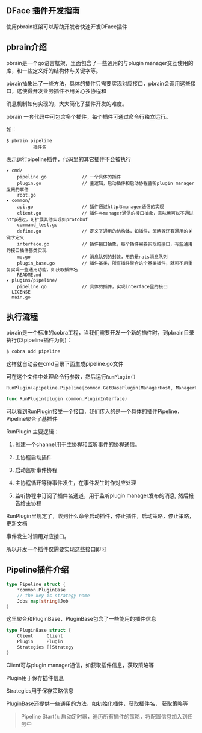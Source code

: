 ## DFace 插件开发指南
使用pbrain框架可以帮助开发者快速开发DFace插件

## pbrain介绍
pbrain是一个go语言框架，里面包含了一些通用的与plugin manager交互使用的库，和一些定义好的结构体与关键字等。

pbrain抽象出了一些方法，具体的插件只需要实现对应接口，pbrain会调用这些接口，这使得开发业务插件不用关心多协程和

消息机制如何实现的，大大简化了插件开发的难度。

pbrain 一套代码中可包含多个插件，每个插件可通过命令行独立运行。

如：
```
$ pbrain pipeline
          插件名
```
表示运行pipeline插件，代码里的其它插件不会被执行 


```
▾ cmd/
    pipeline.go             // 一个具体的插件
    plugin.go               // 主逻辑，启动插件和启动协程监听plugin manager发来的事件
    root.go
▾ common/
    api.go                  // 插件通过http与manager通信的实现
    client.go               // 插件与manager通信的接口抽象，意味着可以不通过http通过，可扩展其他实现如protobuf
    command_test.go
    define.go               // 定义了通用的结构体，如插件，策略等还有通用的关键字定义
    interface.go            // 插件接口抽象，每个插件需要实现的接口，有些通用的接口插件基类实现
    mq.go                   // 消息队列的封装，用的是nats消息队列
    plugin_base.go          // 插件基类，所有插件聚合这个基类插件，就可不用重复实现一些通用功能，如获取插件名
    README.md
▾ plugins/pipeline/
    pipeline.go             // 具体的插件，实现interface里的接口
  LICENSE
  main.go
```

## 执行流程
pbrain是一个标准的cobra工程，当我们需要开发一个新的插件时，到pbrain目录执行(以pipeline插件为例)：
```bash
$ cobra add pipeline
```
这样就自动会在cmd目录下面生成pipeline.go文件

可在这个文件中处理命令行参数，然后运行`RunPlugin()`

```go
RunPlugin(&pipeline.Pipeline{common.GetBasePlugin(ManagerHost, ManagerPort, pipeline.PLUGIN_NAME), nil})  
```
```go
func RunPlugin(plugin common.PluginInterface) 
```
可以看到RunPlugin接受一个接口，我们传入的是一个具体的插件Pipeline，Pipeline聚合了基插件

RunPlugin 主要逻辑：

1. 创建一个channel用于主协程和监听事件的协程通信。

2. 主协程启动插件

3. 启动监听事件协程

4. 主协程循环等待事件发生，在事件发生时作对应处理

5. 监听协程中订阅了插件名通道，用于监听plugin manager发布的消息, 然后报告给主协程


RunPlugin里规定了，收到什么命令启动插件，停止插件，启动策略，停止策略，更新文档

事件发生时调用对应接口。

所以开发一个插件仅需要实现这些接口即可

## Pipeline插件介绍
```go
type Pipeline struct {
    *common.PluginBase
    // the key is strategy name
    Jobs map[string]Job
}
```
这里聚合和PluginBase，PluginBase包含了一些能用的插件信息

```go
type PluginBase struct {
    Client     Client
    Plugin     Plugin
    Strategies []Strategy
}
```
Client可与plugin manager通信，如获取插件信息，获取策略等

Plugin用于保存插件信息

Strategies用于保存策略信息

PluginBase还提供一些通用的方法，如初始化插件，获取插件名， 获取策略等

> Pipeline Start():
启动定时器，遍历所有插件的策略，将配置信息加入到任务中


